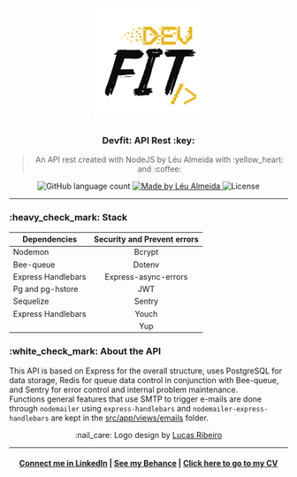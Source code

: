 <h1 align="center">
  <img alt="Devfit" title="Devfit" src="readme/logo-black.png" width="200px" />
</h1>

<h3 align="center">
  Devfit: API Rest :key:
</h3>

<blockquote align="center">
An API rest created with NodeJS by Léu Almeida with :yellow_heart: and :coffee:
</blockquote>

<p align="center">
  <img alt="GitHub language count" src="https://img.shields.io/github/languages/count/LeuAlmeida/devfit.backend?color=%2304D361">

  <a href="https://rocketseat.com.br">
    <img alt="Made by Léu Almeida" src="https://img.shields.io/badge/made%20by-Léu%20Almeida-%2304D361">
  </a>

  <img alt="License" src="https://img.shields.io/badge/license-MIT-%2304D361">

</p>

<hr/>

<h3>:heavy_check_mark: Stack</h3>

| Dependencies      |Security and Prevent errors   |
|-------------------|:----------------------------:|
| Nodemon           |Bcrypt                        |
| Bee-queue         |Dotenv                        |
| Express Handlebars|Express-async-errors          |
| Pg and pg-hstore  |JWT                           |
| Sequelize         |Sentry                        |
| Express Handlebars|Youch                         |
|                   |Yup                           |

<h3>:white_check_mark: About the API</h3>

This API is based on Express for the overall structure, uses PostgreSQL for data storage, Redis for queue data control in conjunction with Bee-queue, and Sentry for error control and internal problem maintenance. <br/>
Functions general features that use SMTP to trigger e-mails are done through `nodemailer` using `express-handlebars` and `nodemailer-express-handlebars` are kept in the <a href="https://github.com/LeuAlmeida/devfit.backend/tree/master/src/app/views/emails">src/app/views/emails</a> folder.

<p align="center">
:nail_care: Logo design by <a href="https://www.behance.net/lucasrvr" target="_blank">Lucas Ribeiro</a>
</p>

<hr/>

<h4 align="center">
<a href="http://linkedin.com/in/leonardoalmeida99">Connect me in LinkedIn</a> | <a href="http://behance.net/almeida99">See my Behance</a> | <a href="https://leunardo.dev">Click here to go to my CV</a>
</h4>
